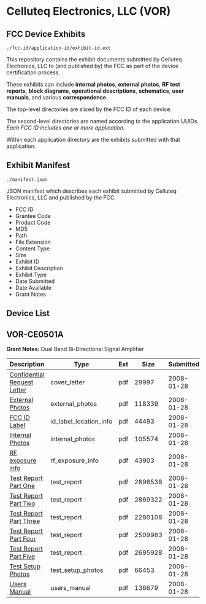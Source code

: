 # Celluteq Electronics, LLC (VOR)
## FCC Device Exhibits

```
./fcc-id/application-id/exhibit-id.ext
```

This repository contains the exhibit documents submitted by Celluteq Electronics, LLC to (and published by) the FCC as part of the device certification process.

These exhibits can include **internal photos**, **external photos**, **RF test reports**, **block diagrams**, **operational descriptions**, **schematics**, **user manuals**, and various **correspondence**.

The top-level directories are sliced by the FCC ID of each device.

The second-level directories are named according to the application UUIDs. *Each FCC ID includes one or more application.*

Within each application directory are the exhibits submitted with that application. 

## Exhibit Manifest

```
./manifest.json
```

JSON manifest which describes each exhibit submitted by Celluteq Electronics, LLC and published by the FCC.

- FCC ID
- Grantee Code
- Product Code
- MD5
- Path
- File Extension
- Content Type
- Size
- Exhibit ID
- Exhibit Description
- Exhibit Type
- Date Submitted
- Date Available
- Grant Notes

## Device List
## VOR-CE0501A
**Grant Notes:** Dual Band Bi-Directional Signal Amplifier

| Description | Type | Ext | Size | Submitted | Available |
| ----------- | ---- | --- | ---- | --------- | --------- |
| [Confidential Request Letter](VOR-CE0501A/418228ab5ba8673d6c47bb2f914b6df3/895317.pdf) | cover_letter | pdf | 29997 | 2008-01-28 | 2008-01-28 |
| [External Photos](VOR-CE0501A/418228ab5ba8673d6c47bb2f914b6df3/895315.pdf) | external_photos | pdf | 118339 | 2008-01-28 | 2008-01-28 |
| [FCC ID Label](VOR-CE0501A/418228ab5ba8673d6c47bb2f914b6df3/895314.pdf) | id_label_location_info | pdf | 44493 | 2008-01-28 | 2008-01-28 |
| [Internal Photos](VOR-CE0501A/418228ab5ba8673d6c47bb2f914b6df3/895313.pdf) | internal_photos | pdf | 105574 | 2008-01-28 | 2008-01-28 |
| [RF exposure info](VOR-CE0501A/418228ab5ba8673d6c47bb2f914b6df3/895309.pdf) | rf_exposure_info | pdf | 43903 | 2008-01-28 | 2008-01-28 |
| [Test Report Part One](VOR-CE0501A/418228ab5ba8673d6c47bb2f914b6df3/895319.pdf) | test_report | pdf | 2896538 | 2008-01-28 | 2008-01-28 |
| [Test Report Part Two](VOR-CE0501A/418228ab5ba8673d6c47bb2f914b6df3/895320.pdf) | test_report | pdf | 2869322 | 2008-01-28 | 2008-01-28 |
| [Test Report Part Three](VOR-CE0501A/418228ab5ba8673d6c47bb2f914b6df3/895321.pdf) | test_report | pdf | 2280108 | 2008-01-28 | 2008-01-28 |
| [Test Report Part Four](VOR-CE0501A/418228ab5ba8673d6c47bb2f914b6df3/895322.pdf) | test_report | pdf | 2509983 | 2008-01-28 | 2008-01-28 |
| [Test Report Part Five](VOR-CE0501A/418228ab5ba8673d6c47bb2f914b6df3/895323.pdf) | test_report | pdf | 2695928 | 2008-01-28 | 2008-01-28 |
| [Test Setup Photos](VOR-CE0501A/418228ab5ba8673d6c47bb2f914b6df3/895308.pdf) | test_setup_photos | pdf | 66453 | 2008-01-28 | 2008-01-28 |
| [Users Manual](VOR-CE0501A/418228ab5ba8673d6c47bb2f914b6df3/895307.pdf) | users_manual | pdf | 136679 | 2008-01-28 | 2008-01-28 |

